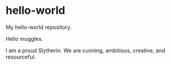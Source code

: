 # hello-world
My hello-world repository.

Hello muggles.

I am a proud Slytherin.
We are cunning, ambitious, creative, and resourceful.
